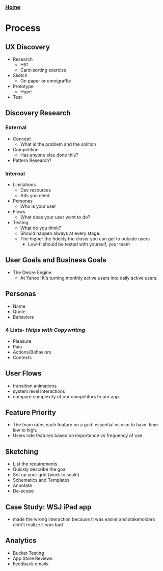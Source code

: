 ### [Home](intros.html)
# Process

## UX Discovery
* Research
  * HIG
  * Card-sorting exercise
* Sketch
  * On paper or omnigraffle
* Prototype
  * Hype
* Test


## Discovery Research

### External
* Concept
  * What is the problem and the solition
* Competition
  * Has anyone else done this? 
* Pattern Research?

### Internal
* Limitations
  * Dev resources
  * Ads you need
* Personas
  * Who is your user
* Flows
  * What does your user want to do?
* Testing
  * What do you think?
  * Should happen always at every stage.
  * The higher the fidelity the closer you can get to outside users
    * Low-fi should be tested with yourself, your team

## User Goals and Business Goals
* The Desire Engine
  * At Yahoo! It's turning monthly active users into daily active users.

## Personas
* Name
* Quote
* Behaviors
### 4 Lists- *Helps with Copywriting*
  * Pleasure
  * Pain
  * Actions/Behaviors
  * Contexts


## User Flows
* transition animations
* system level interactions
* compare complexity of our competitors to our app.

## Feature Priority
* The team rates each feature on a grid: essential vs nice to have. time low to high.
* Users rate features based on importance vs frequency of use.

## Sketching
* List the requirements
* Quickly describe the goal
* Set up your grid (work to scale)
* Schematics and Templates
* Annotate
* De-scope


## Case Study: WSJ iPad app
* made the wrong interaction because it was easier and stakeholders didn't realize it was bad

## Analytics
* Bucket Testing
* App Store Reviews
* Feedback emails



